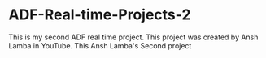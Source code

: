 # ADF-Real-time-Projects-2
This is my second ADF real time project.
This project was created by Ansh Lamba in YouTube. This Ansh Lamba's Second project
